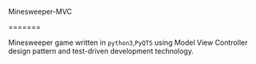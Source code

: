 Minesweeper-MVC

=======

Minesweeper game written in `python3`,`PyQT5` using Model View Controller design pattern and test-driven development technology.